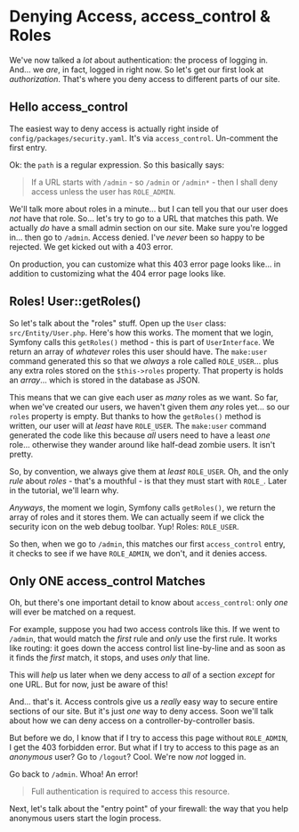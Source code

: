 # Denying Access, access_control & Roles

We've now talked a *lot* about authentication: the process of logging in. And...
we *are*, in fact, logged in right now. So let's get our first look at
*authorization*. That's where you deny access to different parts of our site.

## Hello access_control

The easiest way to deny access is actually right inside of
`config/packages/security.yaml`. It's via `access_control`. Un-comment the
first entry.

Ok: the `path` is a regular expression. So this basically says:

> If a URL starts with `/admin` - so `/admin` or `/admin*` - then I shall deny
> access unless the user has `ROLE_ADMIN`.

We'll talk more about roles in a minute... but I can tell you that our user
does *not* have that role. So... let's try to go to a URL that matches this path.
We actually *do* have a small admin section on our site. Make sure you're logged
in... then go to `/admin`. Access denied. I've *never* been so happy to be rejected.
We get kicked out with a 403 error.

On production, you can customize what this 403 error page looks like... in addition
to customizing what the 404 error page looks like.

## Roles! User::getRoles()

So let's talk about the "roles" stuff. Open up the `User` class:
`src/Entity/User.php`. Here's how this works. The moment that we login, Symfony calls
this `getRoles()` method - this is part of `UserInterface`. We return an array of
*whatever* roles this user should have. The `make:user` command generated this so
that we *always* a role called `ROLE_USER`... plus any extra roles stored on the
`$this->roles` property. That property is holds an *array*... which is stored in
the database as JSON.

This means that we can give each user as *many* roles as we want. So far, when we've
created our users, we haven't given them *any* roles yet... so our `roles` property
is empty. But thanks to how the `getRoles()` method is written, our user will at
*least* have `ROLE_USER`. The `make:user` command generated the code like this
because *all* users need to have a least *one* role... otherwise they wander around
like half-dead zombie users. It isn't pretty.

So, by convention, we always give them at *least* `ROLE_USER`. Oh, and the only
*rule* about *roles* - that's a mouthful - is that they must start with `ROLE_`.
Later in the tutorial, we'll learn why.

*Anyways*, the moment we login, Symfony calls `getRoles()`, we return the array of
roles and it stores them. We can actually seem if we click the security icon on the
web debug toolbar. Yup! Roles: `ROLE_USER`.

So then, when we go to `/admin`, this matches our first `access_control` entry, it
checks to see if we have `ROLE_ADMIN`, we don't, and it denies access.

## Only ONE access_control Matches

Oh, but there's one important detail to know about `access_control`: only *one*
will ever be matched on a request.

For example, suppose you had two access controls like this. If we went to `/admin`,
that would match the *first* rule and *only* use the first rule. It works like
routing: it goes down the access control list line-by-line and as soon as it finds
the *first* match, it stops, and uses *only* that line.

This will *help* us later when we deny access to *all* of a section *except* for
one URL. But for now, just be aware of this!

And... that's it. Access controls give us a *really* easy way to secure entire
sections of our site. But it's just *one* way to deny access. Soon we'll talk
about how we can deny access on a controller-by-controller basis.

But before we do, I know that if I try to access this page without `ROLE_ADMIN`,
I get the 403 forbidden error. But what if I try to access to this page as an
*anonymous* user? Go to `/logout`? Cool. We're now *not* logged in.

Go back to `/admin`. Whoa! An error!

> Full authentication is required to access this resource.

Next, let's talk about the "entry point" of your firewall: the way that you help
anonymous users start the login process.
